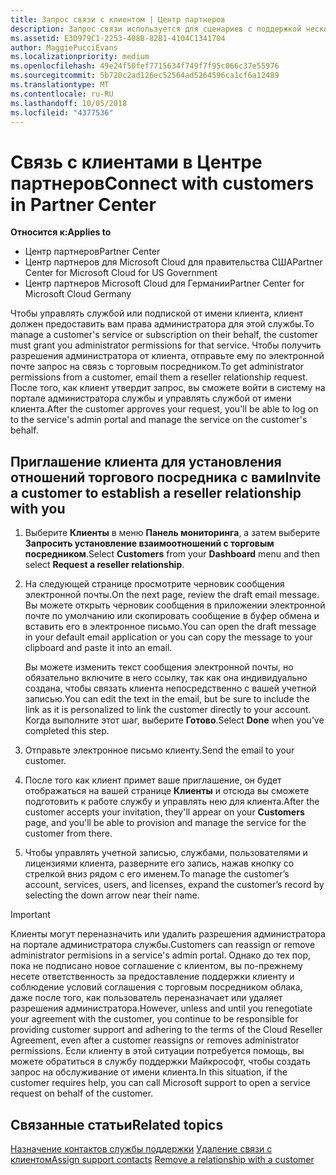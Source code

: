 ```yaml
---
title: Запрос связи с клиентом | Центр партнеров
description: Запрос связи используется для сценариев с поддержкой нескольких партнеров и нескольких каналов. Он также используется, если клиент удаляет делегированные права администратора и вам нужно восстановить их для подготовки или поддержки клиента.
ms.assetid: E3D979C1-2253-408B-82B1-4104C1341704
author: MaggiePucciEvans
ms.localizationpriority: medium
ms.openlocfilehash: 49e24f50fef7715634f749f7f95c066c37e55976
ms.sourcegitcommit: 5b720c2ad126ec52564ad5264596ca1cf6a12489
ms.translationtype: MT
ms.contentlocale: ru-RU
ms.lasthandoff: 10/05/2018
ms.locfileid: "4377536"
---
```

# <a name="connect-with-customers-in-partner-center"></a><span data-ttu-id="cbbb9-104">Связь с клиентами в Центре партнеров</span><span class="sxs-lookup"><span data-stu-id="cbbb9-104">Connect with customers in Partner Center</span></span>

**<span data-ttu-id="cbbb9-105">Относится к:</span><span class="sxs-lookup"><span data-stu-id="cbbb9-105">Applies to</span></span>**

-  <span data-ttu-id="cbbb9-106">Центр партнеров</span><span class="sxs-lookup"><span data-stu-id="cbbb9-106">Partner Center</span></span>
-  <span data-ttu-id="cbbb9-107">Центр партнеров для Microsoft Cloud для правительства США</span><span class="sxs-lookup"><span data-stu-id="cbbb9-107">Partner Center for Microsoft Cloud for US Government</span></span>
-  <span data-ttu-id="cbbb9-108">Центр партнеров Microsoft Cloud для Германии</span><span class="sxs-lookup"><span data-stu-id="cbbb9-108">Partner Center for Microsoft Cloud Germany</span></span>

<span data-ttu-id="cbbb9-109">Чтобы управлять службой или подпиской от имени клиента, клиент должен предоставить вам права администратора для этой службы.</span><span class="sxs-lookup"><span data-stu-id="cbbb9-109">To manage a customer's service or subscription on their behalf, the customer must grant you administrator permissions for that service.</span></span> <span data-ttu-id="cbbb9-110">Чтобы получить разрешения администратора от клиента, отправьте ему по электронной почте запрос на связь с торговым посредником.</span><span class="sxs-lookup"><span data-stu-id="cbbb9-110">To get administrator permissions from a customer, email them a reseller relationship request.</span></span> <span data-ttu-id="cbbb9-111">После того, как клиент утвердит запрос, вы сможете войти в систему на портале администратора службы и управлять службой от имени клиента.</span><span class="sxs-lookup"><span data-stu-id="cbbb9-111">After the customer approves your request, you'll be able to log on to the service's admin portal and manage the service on the customer's behalf.</span></span> 

## <a name="invite-a-customer-to-establish-a-reseller-relationship-with-you"></a><span data-ttu-id="cbbb9-112">Приглашение клиента для установления отношений торгового посредника с вами</span><span class="sxs-lookup"><span data-stu-id="cbbb9-112">Invite a customer to establish a reseller relationship with you</span></span>

1.  <span data-ttu-id="cbbb9-113">Выберите **Клиенты** в меню **Панель мониторинга**, а затем выберите **Запросить установление взаимоотношений с торговым посредником**.</span><span class="sxs-lookup"><span data-stu-id="cbbb9-113">Select **Customers** from your **Dashboard** menu and then select **Request a reseller relationship**.</span></span>

2.  <span data-ttu-id="cbbb9-114">На следующей странице просмотрите черновик сообщения электронной почты.</span><span class="sxs-lookup"><span data-stu-id="cbbb9-114">On the next page, review the draft email message.</span></span> <span data-ttu-id="cbbb9-115">Вы можете открыть черновик сообщения в приложении электронной почте по умолчанию или скопировать сообщение в буфер обмена и вставить его в электронное письмо.</span><span class="sxs-lookup"><span data-stu-id="cbbb9-115">You can open the draft message in your default email application or you can copy the message to your clipboard and paste it into an email.</span></span> 

    <span data-ttu-id="cbbb9-116">Вы можете изменить текст сообщения электронной почты, но обязательно включите в него ссылку, так как она индивидуально создана, чтобы связать клиента непосредственно с вашей учетной записью.</span><span class="sxs-lookup"><span data-stu-id="cbbb9-116">You can edit the text in the email, but be sure to include the link as it is personalized to link the customer directly to your account.</span></span> <span data-ttu-id="cbbb9-117">Когда выполните этот шаг, выберите **Готово**.</span><span class="sxs-lookup"><span data-stu-id="cbbb9-117">Select **Done** when you’ve completed this step.</span></span>

3.  <span data-ttu-id="cbbb9-118">Отправьте электронное письмо клиенту.</span><span class="sxs-lookup"><span data-stu-id="cbbb9-118">Send the email to your customer.</span></span>

4.  <span data-ttu-id="cbbb9-119">После того как клиент примет ваше приглашение, он будет отображаться на вашей странице **Клиенты** и отсюда вы сможете подготовить к работе службу и управлять нею для клиента.</span><span class="sxs-lookup"><span data-stu-id="cbbb9-119">After the customer accepts your invitation, they'll appear on your **Customers** page, and you'll be able to provision and manage the service for the customer from there.</span></span>

 
5.  <span data-ttu-id="cbbb9-120">Чтобы управлять учетной записью, службами, пользователями и лицензиями клиента, разверните его запись, нажав кнопку со стрелкой вниз рядом с его именем.</span><span class="sxs-lookup"><span data-stu-id="cbbb9-120">To manage the customer’s account, services, users, and licenses, expand the customer’s record by selecting the down arrow near their name.</span></span>


> [!IMPORTANT]  
> <span data-ttu-id="cbbb9-121">Клиенты могут переназначить или удалить разрешения администратора на портале администратора службы.</span><span class="sxs-lookup"><span data-stu-id="cbbb9-121">Customers can reassign or remove administrator permisions in a service's admin portal.</span></span> <span data-ttu-id="cbbb9-122">Однако до тех пор, пока не подписано новое соглашение с клиентом, вы по-прежнему несете ответственность за предоставление поддержки клиенту и соблюдение условий соглашения с торговым посредником облака, даже после того, как пользователь переназначает или удаляет разрешения администратора.</span><span class="sxs-lookup"><span data-stu-id="cbbb9-122">However, unless and until you renegotiate your agreement with the customer, you continue to be responsible for providing customer support and adhering to the terms of the Cloud Reseller Agreement, even after a customer reassigns or removes administrator permissions.</span></span> <span data-ttu-id="cbbb9-123">Если клиенту в этой ситуации потребуется помощь, вы можете обратиться в службу поддержки Майкрософт, чтобы создать запрос на обслуживание от имени клиента.</span><span class="sxs-lookup"><span data-stu-id="cbbb9-123">In this situation, if the customer requires help, you can call Microsoft support to open a service request on behalf of the customer.</span></span>

## <a name="related-topics"></a><span data-ttu-id="cbbb9-124">Связанные статьи</span><span class="sxs-lookup"><span data-stu-id="cbbb9-124">Related topics</span></span>

<span data-ttu-id="cbbb9-125">[Назначение контактов службы поддержки](assign-support-contacts.md)
[Удаление связи с клиентом](remove-a-relationship.md)</span><span class="sxs-lookup"><span data-stu-id="cbbb9-125">[Assign support contacts](assign-support-contacts.md)
[Remove a relationship with a customer](remove-a-relationship.md)</span></span>